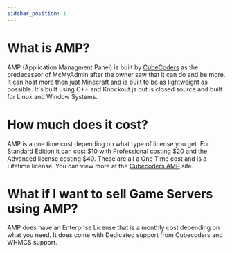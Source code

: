 ```yaml
---
sidebar_position: 1
---
```


# What is AMP?

AMP (Application Managment Panel) is built by [CubeCoders](https://cubecoders.com/AMP) as the predecessor of McMyAdmin after the owner saw that it can do and be more.
It can host more then just [Minecraft](https://minecraft.net/) and is built to be as lightweight as possible.
It's built using C++ and Knockout.js but is closed source and built for Linux and Window Systems.

# How much does it cost?

AMP is a one time cost depending on what type of license you get. For Standard Edition it can cost $10 with Professional costing $20 and the Advanced license costing $40. These are all a One Time cost and is a Lifetime license. You can view more at the [Cubecoders AMP](https://cubecoders.com/AMP) site.

# What if I want to sell Game Servers using AMP?

AMP does have an Enterprise License that is a monthly cost depending on what you need. It does come with Dedicated support from Cubecoders and WHMCS support.